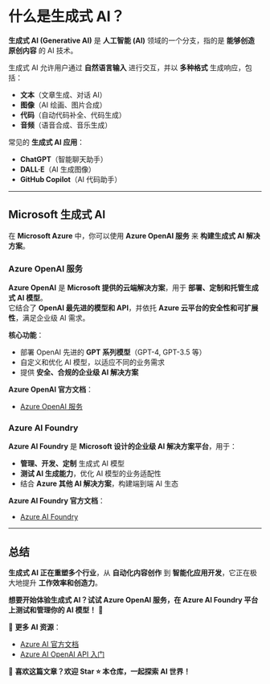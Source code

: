 
# 什么是生成式 AI？  

**生成式 AI (Generative AI)** 是 **人工智能 (AI)** 领域的一个分支，指的是 **能够创造原创内容** 的 AI 技术。  

生成式 AI 允许用户通过 **自然语言输入** 进行交互，并以 **多种格式** 生成响应，包括：  

- **文本**（文章生成、对话 AI）  
- **图像**（AI 绘画、图片合成）  
- **代码**（自动代码补全、代码生成）  
- **音频**（语音合成、音乐生成）  

常见的 **生成式 AI 应用**：

- **ChatGPT**（智能聊天助手）  
- **DALL·E**（AI 生成图像）  
- **GitHub Copilot**（AI 代码助手）  

---

## Microsoft 生成式 AI  

在 **Microsoft Azure** 中，你可以使用 **Azure OpenAI 服务** 来 **构建生成式 AI 解决方案**。  

### **Azure OpenAI 服务**

**Azure OpenAI** 是 **Microsoft 提供的云端解决方案**，用于 **部署、定制和托管生成式 AI 模型**。  
它结合了 **OpenAI 最先进的模型和 API**，并依托 **Azure 云平台的安全性和可扩展性**，满足企业级 AI 需求。  

**核心功能**：

- 部署 OpenAI 先进的 **GPT 系列模型**（GPT-4, GPT-3.5 等）  
- 自定义和优化 AI 模型，以适应不同的业务需求  
- 提供 **安全、合规的企业级 AI 解决方案**  

**Azure OpenAI 官方文档**：  

- [Azure OpenAI 服务](https://learn.microsoft.com/en-us/azure/cognitive-services/openai/)  

### **Azure AI Foundry**

**Azure AI Foundry** 是 **Microsoft 设计的企业级 AI 解决方案平台**，用于：

- **管理、开发、定制** 生成式 AI 模型  
- **测试 AI 生成能力**，优化 AI 模型的业务适配性  
- 结合 **Azure 其他 AI 解决方案**，构建端到端 AI 生态  

**Azure AI Foundry 官方文档**：  

- [Azure AI Foundry](https://techcommunity.microsoft.com/t5/ai-azure-blog/introducing-azure-ai-foundry-enterprise-grade-ai-from-microsoft/ba-p/3857230)  

---

## 总结

**生成式 AI 正在重塑多个行业**，从 **自动化内容创作** 到 **智能化应用开发**，它正在极大地提升 **工作效率和创造力**。  

**想要开始体验生成式 AI？试试 Azure OpenAI 服务，在 Azure AI Foundry 平台上测试和管理你的 AI 模型！** 🚀  

🔗 **更多 AI 资源**：

- [Azure AI 官方文档](https://learn.microsoft.com/en-us/azure/cognitive-services/)  
- [Azure AI OpenAI API 入门](https://learn.microsoft.com/en-us/azure/cognitive-services/openai/quickstart)  

📢 **喜欢这篇文章？欢迎 Star ⭐ 本仓库，一起探索 AI 世界！**
